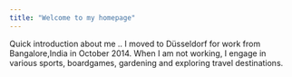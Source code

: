 ```yaml
---
title: "Welcome to my homepage"
---
```


Quick introduction about me ..
I moved to Düsseldorf for work from Bangalore,India in October 2014. When I am not working, I engage in various sports, boardgames, gardening and exploring travel destinations.
